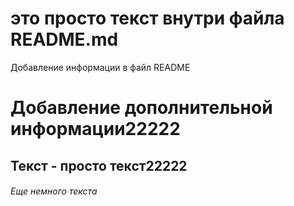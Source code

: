 # это просто текст внутри файла README.md
Добавление информации в файл README
# Добавление дополнительной информации22222
## Текст - просто текст22222
###### Еще немного текста

